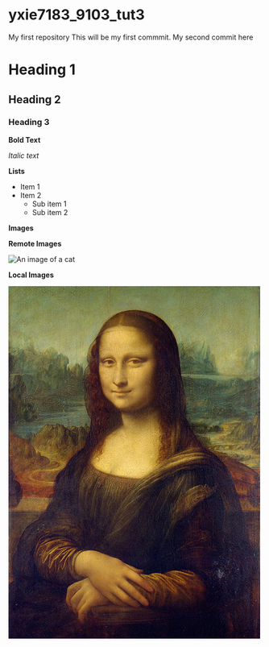 # yxie7183_9103_tut3
My first repository 
This will be my first commmit.
My second commit here

# Heading 1
## Heading 2
### Heading 3

**Bold Text**

*Italic text*

**Lists**

- Item 1
- Item 2
    - Sub item 1
    - Sub item 2

**Images**

**Remote Images**

![An image of a cat](https://placekitten.com/200/300.jpg)

**Local Images**

![The Mona Lisa](readmeImages\Mona_Lisa_by_Leonardo_da_Vinci_500_x_700.jpg)
